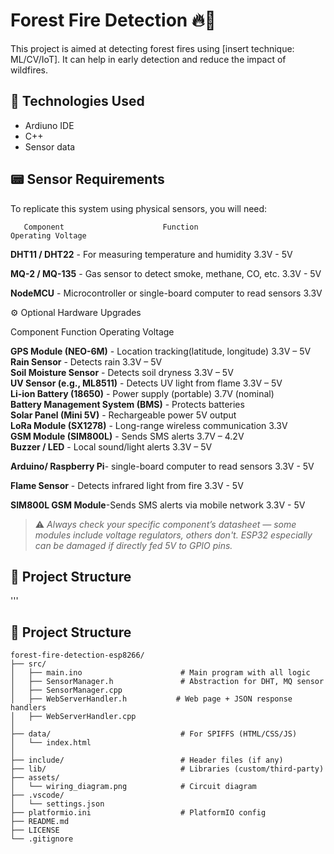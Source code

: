 # Forest Fire Detection 🔥🌲

This project is aimed at detecting forest fires using [insert technique: ML/CV/IoT]. It can help in early detection and reduce the impact of wildfires.


## 🔧 Technologies Used

- Ardiuno IDE
- C++ 
- Sensor data



## 📟 Sensor Requirements

To replicate this system using physical sensors, you will need:

       Component                      Function                             Operating Voltage 


 **DHT11 / DHT22** - For measuring temperature and humidity                          3.3V - 5V
 
 **MQ-2 / MQ-135** - Gas sensor to detect smoke, methane, CO, etc.                   3.3V - 5V
 
 **NodeMCU**  - Microcontroller or single-board computer to read sensors                3.3V
 


⚙️ Optional Hardware Upgrades
 
 Component                       Function                          Operating Voltage  

**GPS Module (NEO-6M)**  - Location tracking(latitude, longitude)     3.3V – 5V         
**Rain Sensor**          - Detects rain                               3.3V – 5V         
**Soil Moisture Sensor** - Detects soil dryness                       3.3V – 5V         
**UV Sensor (e.g., ML8511)** - Detects UV light from flame            3.3V – 5V         
**Li-ion Battery (18650)** - Power supply (portable)                  3.7V (nominal)    
**Battery Management System (BMS)** - Protects batteries                                   
**Solar Panel (Mini 5V)** - Rechargeable power                        5V output        
**LoRa Module (SX1278)** - Long-range wireless communication          3.3V              
**GSM Module (SIM800L)** - Sends SMS alerts                           3.7V – 4.2V       
**Buzzer / LED**         - Local sound/light alerts                   3.3V – 5V

**Arduino/ Raspberry Pi**- single-board computer to read sensors      3.3V - 5V

**Flame Sensor**  - Detects infrared light from fire                  3.3V - 5V

**SIM800L GSM Module**-Sends SMS alerts via mobile network            3.3V - 5V


> ⚠️ *Always check your specific component’s datasheet — some modules include voltage regulators, others don't. ESP32 especially can be damaged if directly fed 5V to GPIO pins.*


## 📁 Project Structure
'''
## 📁 Project Structure

```plaintext
forest-fire-detection-esp8266/
├── src/
│   ├── main.ino                      # Main program with all logic
│   ├── SensorManager.h               # Abstraction for DHT, MQ sensor
│   ├── SensorManager.cpp
│   ├── WebServerHandler.h           # Web page + JSON response handlers
│   ├── WebServerHandler.cpp
│
├── data/                             # For SPIFFS (HTML/CSS/JS)
│   └── index.html
│
├── include/                          # Header files (if any)
├── lib/                              # Libraries (custom/third-party)
├── assets/
│   └── wiring_diagram.png            # Circuit diagram
├── .vscode/
│   └── settings.json
├── platformio.ini                    # PlatformIO config
├── README.md
├── LICENSE
└── .gitignore





 
